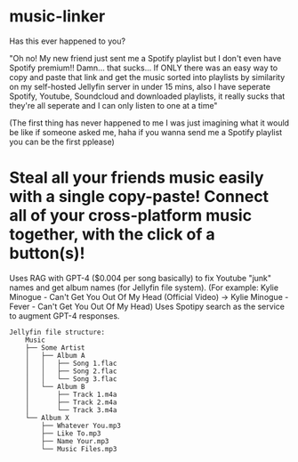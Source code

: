 ﻿# music-linker
 
Has this ever happened to you? 

"Oh no! My new friend just sent me a Spotify playlist but I don't even have Spotify premium!! Damn... that sucks... If ONLY there was an easy way to copy and paste that link and get the music sorted into playlists by similarity on my self-hosted Jellyfin server in under 15 mins, also I have seperate Spotify, Youtube, Soundcloud and downloaded playlists, it really sucks that they're all seperate and I can only listen to one at a time"

(The first thing has never happened to me I was just imagining what it would be like if someone asked me, haha if you wanna send me a Spotify playlist you can be the first pplease)

# Steal all your friends music easily with a single copy-paste! Connect all of your cross-platform music together, with the click of a button(s)! 

Uses RAG with GPT-4 ($0.004 per song basically) to fix Youtube "junk" names and get album names (for Jellyfin file system). (For example: Kylie Minogue - Can't Get You Out Of My Head (Official Video) -> Kylie Minogue - Fever - Can't Get You Out Of My Head) 
Uses Spotipy search as the service to augment GPT-4 responses.

```
Jellyfin file structure:
    Music
    ├── Some Artist
    │   ├── Album A
    │   │   ├── Song 1.flac
    │   │   ├── Song 2.flac
    │   │   └── Song 3.flac
    │   └── Album B
    │       ├── Track 1.m4a
    │       ├── Track 2.m4a
    │       └── Track 3.m4a
    └── Album X
        ├── Whatever You.mp3
        ├── Like To.mp3
        ├── Name Your.mp3
        └── Music Files.mp3
```
